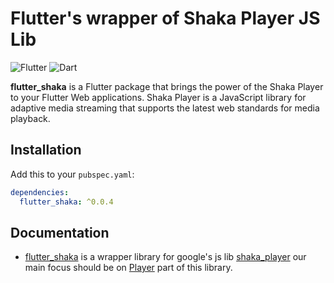 # Flutter's wrapper of Shaka Player JS Lib

![Flutter](https://img.shields.io/badge/Flutter-%5E2.0.0-blue.svg)
![Dart](https://img.shields.io/badge/Dart-%5E2.12.0-blue.svg)

**flutter_shaka** is a Flutter package that brings the power of the Shaka Player to your Flutter Web applications. Shaka Player is a JavaScript library for adaptive media streaming that supports the latest web standards for media playback.

## Installation

Add this to your `pubspec.yaml`:

```yaml
dependencies:
  flutter_shaka: ^0.0.4
```

## Documentation

- [flutter_shaka](https://pub.dev/packages/flutter_shaka) is a wrapper library for google's js lib [shaka_player](https://shaka-player-demo.appspot.com/docs/api/tutorial-welcome.html) our main focus should be on [Player](https://shaka-player-demo.appspot.com/docs/api/shaka.Player.html) part of this library.
